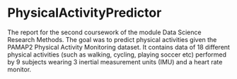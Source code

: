 # PhysicalActivityPredictor

The report for the second coursework of the module Data Science Research Methods. The goal was to predict physical activities given the PAMAP2 Physical Activity Monitoring dataset. It contains data of 18 different physical activities (such as walking, cycling, playing soccer etc) performed by 9 subjects wearing 3 inertial measurement units (IMU) and a heart rate monitor.
